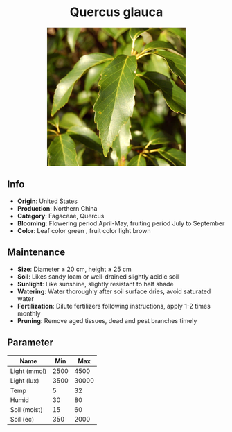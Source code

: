 <h1 align='center'>Quercus glauca</h1>
<p align="center">
    <img 
        align='center'
        width='320'
        src="../images/quercus glauca.png" 
        alt='Quercus glauca' />
</p>

## Info

 - **Origin**: United States
 - **Production**: Northern China
 - **Category**: Fagaceae, Quercus
 - **Blooming**: Flowering period April-May, fruiting period July to September
 - **Color**: Leaf color green , fruit color light brown

## Maintenance

 - **Size**: Diameter ≥ 20 cm, height ≥ 25 cm
 - **Soil**: Likes sandy loam or well-drained slightly acidic soil
 - **Sunlight**: Like sunshine, slightly resistant to half shade
 - **Watering**: Water thoroughly after soil surface dries, avoid saturated water
 - **Fertilization**: Dilute fertilizers following instructions, apply 1-2 times monthly
 - **Pruning**: Remove aged tissues, dead and pest branches timely

## Parameter

| Name         | Min  | Max   |
|--------------|------|-------|
| Light (mmol) | 2500 | 4500  |
| Light (lux)  | 3500 | 30000 |
| Temp         | 5    | 32    |
| Humid        | 30   | 80    |
| Soil (moist) | 15   | 60    |
| Soil (ec)    | 350  | 2000  |